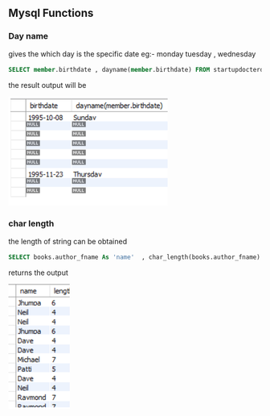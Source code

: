 ## Mysql Functions 

### Day name 
 gives the which day is the specific date eg:- monday tuesday , wednesday 

``` sql
SELECT member.birthdate , dayname(member.birthdate) FROM startupdocterdb.member;
```
the result output will be 

![result](../images/mysql_1.png)

### char length 
 the length of string can be obtained 

 ``` sql 
 SELECT books.author_fname As 'name'  , char_length(books.author_fname) As 'length' from   mydb.books;
```

returns the output 

![result](../images/mysql_2.png)
